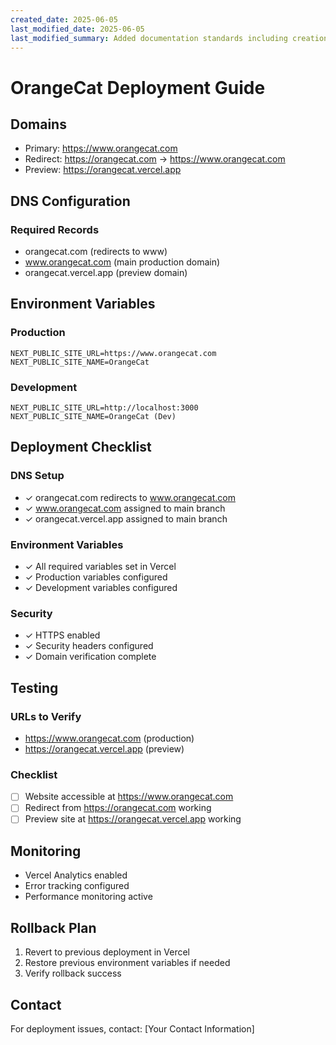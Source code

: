 ```yaml
---
created_date: 2025-06-05
last_modified_date: 2025-06-05
last_modified_summary: Added documentation standards including creation and modification dates
---
```


# OrangeCat Deployment Guide

## Domains

- Primary: https://www.orangecat.com
- Redirect: https://orangecat.com → https://www.orangecat.com
- Preview: https://orangecat.vercel.app

## DNS Configuration

### Required Records

- orangecat.com (redirects to www)
- www.orangecat.com (main production domain)
- orangecat.vercel.app (preview domain)

## Environment Variables

### Production

```env
NEXT_PUBLIC_SITE_URL=https://www.orangecat.com
NEXT_PUBLIC_SITE_NAME=OrangeCat
```

### Development

```env
NEXT_PUBLIC_SITE_URL=http://localhost:3000
NEXT_PUBLIC_SITE_NAME=OrangeCat (Dev)
```

## Deployment Checklist

### DNS Setup
- ✓ orangecat.com redirects to www.orangecat.com
- ✓ www.orangecat.com assigned to main branch
- ✓ orangecat.vercel.app assigned to main branch

### Environment Variables
- ✓ All required variables set in Vercel
- ✓ Production variables configured
- ✓ Development variables configured

### Security
- ✓ HTTPS enabled
- ✓ Security headers configured
- ✓ Domain verification complete

## Testing

### URLs to Verify
- https://www.orangecat.com (production)
- https://orangecat.vercel.app (preview)

### Checklist
- [ ] Website accessible at https://www.orangecat.com
- [ ] Redirect from https://orangecat.com working
- [ ] Preview site at https://orangecat.vercel.app working

## Monitoring
- Vercel Analytics enabled
- Error tracking configured
- Performance monitoring active

## Rollback Plan
1. Revert to previous deployment in Vercel
2. Restore previous environment variables if needed
3. Verify rollback success

## Contact
For deployment issues, contact: [Your Contact Information] 